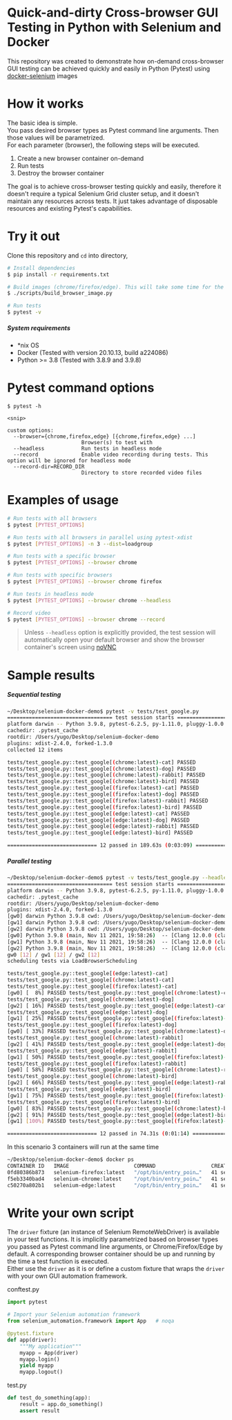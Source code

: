 Quick-and-dirty Cross-browser GUI Testing in Python with Selenium and Docker
==============================================================

This repository was created to demonstrate how on-demand cross-browser GUI testing can be achieved quickly and easily in Python (Pytest) using [docker-selenium](https://github.com/SeleniumHQ/docker-selenium)  images

# How it works
The basic idea is simple.  
You pass desired browser types as Pytest command line arguments. Then those values will be parametrized.  
For each parameter (browser), the following steps will be executed.

1. Create a new browser container on-demand
2. Run tests
3. Destroy the browser container  

The goal is to achieve cross-browser testing quickly and easily, therefore it doesn't require a typical Selenium Grid cluster setup, and it doesn't maintain any resources across tests. It just takes advantage of disposable resources and existing Pytest's capabilities.


# Try it out
Clone this repository and `cd` into directory,

```bash
# Install dependencies
$ pip install -r requirements.txt

# Build images (chrome/firefox/edge). This will take some time for the first run
$ ./scripts/build_browser_image.py

# Run tests
$ pytest -v
```

##### *System requirements*
- *nix OS
- Docker (Tested with version 20.10.13, build a224086)
- Python >= 3.8 (Tested with 3.8.9 and 3.9.8)


# Pytest command options
```
$ pytest -h

<snip>

custom options:
  --browser={chrome,firefox,edge} [{chrome,firefox,edge} ...]
                        Browser(s) to test with
  --headless            Run tests in headless mode
  --record              Enable video recording during tests. This option will be ignored for headless mode
  --record-dir=RECORD_DIR
                        Directory to store recorded video files
```


# Examples of usage

```sh
# Run tests with all browsers
$ pytest [PYTEST_OPTIONS]

# Run tests with all browsers in parallel using pytest-xdist
$ pytest [PYTEST_OPTIONS] -n 3 --dist=loadgroup

# Run tests with a specific browser
$ pytest [PYTEST_OPTIONS] --browser chrome

# Run tests with specific browsers
$ pytest [PYTEST_OPTIONS] --browser chrome firefox

# Run tests in headless mode
$ pytest [PYTEST_OPTIONS] --browser chrome --headless

# Record video
$ pytest [PYTEST_OPTIONS] --browser chrome --record
```
> Unless `--headless` option is explicitly provided, the test session will automatically open your default browser and show the browser container's screen using [noVNC](https://github.com/novnc/noVNC)


# Sample results

##### *Sequential testing*
```bash
~/Desktop/selenium-docker-demo$ pytest -v tests/test_google.py
================================== test session starts ===================================
platform darwin -- Python 3.9.8, pytest-6.2.5, py-1.11.0, pluggy-1.0.0 -- /Users/yugo/.pyenv/versions/3.9.8/envs/selenium-docker-demo-3.9.8/bin/python3.9
cachedir: .pytest_cache
rootdir: /Users/yugo/Desktop/selenium-docker-demo
plugins: xdist-2.4.0, forked-1.3.0
collected 12 items                                                                       

tests/test_google.py::test_google[(chrome:latest)-cat] PASSED                      [  8%]
tests/test_google.py::test_google[(chrome:latest)-dog] PASSED                      [ 16%]
tests/test_google.py::test_google[(chrome:latest)-rabbit] PASSED                   [ 25%]
tests/test_google.py::test_google[(chrome:latest)-bird] PASSED                     [ 33%]
tests/test_google.py::test_google[(firefox:latest)-cat] PASSED                     [ 41%]
tests/test_google.py::test_google[(firefox:latest)-dog] PASSED                     [ 50%]
tests/test_google.py::test_google[(firefox:latest)-rabbit] PASSED                  [ 58%]
tests/test_google.py::test_google[(firefox:latest)-bird] PASSED                    [ 66%]
tests/test_google.py::test_google[(edge:latest)-cat] PASSED                        [ 75%]
tests/test_google.py::test_google[(edge:latest)-dog] PASSED                        [ 83%]
tests/test_google.py::test_google[(edge:latest)-rabbit] PASSED                     [ 91%]
tests/test_google.py::test_google[(edge:latest)-bird] PASSED                       [100%]

============================= 12 passed in 189.63s (0:03:09) =============================
```

##### *Parallel testing*
```bash
~/Desktop/selenium-docker-demo$ pytest -v tests/test_google.py --headless -n 3 --dist=loadgroup
================================== test session starts ===================================
platform darwin -- Python 3.9.8, pytest-6.2.5, py-1.11.0, pluggy-1.0.0 -- /Users/yugo/.pyenv/versions/3.9.8/envs/selenium-docker-demo-3.9.8/bin/python3.9
cachedir: .pytest_cache
rootdir: /Users/yugo/Desktop/selenium-docker-demo
plugins: xdist-2.4.0, forked-1.3.0
[gw0] darwin Python 3.9.8 cwd: /Users/yugo/Desktop/selenium-docker-demo
[gw1] darwin Python 3.9.8 cwd: /Users/yugo/Desktop/selenium-docker-demo
[gw2] darwin Python 3.9.8 cwd: /Users/yugo/Desktop/selenium-docker-demo
[gw0] Python 3.9.8 (main, Nov 11 2021, 19:58:26)  -- [Clang 12.0.0 (clang-1200.0.32.29)]
[gw1] Python 3.9.8 (main, Nov 11 2021, 19:58:26)  -- [Clang 12.0.0 (clang-1200.0.32.29)]
[gw2] Python 3.9.8 (main, Nov 11 2021, 19:58:26)  -- [Clang 12.0.0 (clang-1200.0.32.29)]
gw0 [12] / gw1 [12] / gw2 [12]
scheduling tests via LoadBrowserScheduling

tests/test_google.py::test_google[(edge:latest)-cat] 
tests/test_google.py::test_google[(chrome:latest)-cat] 
tests/test_google.py::test_google[(firefox:latest)-cat] 
[gw0] [  8%] PASSED tests/test_google.py::test_google[(chrome:latest)-cat] 
tests/test_google.py::test_google[(chrome:latest)-dog] 
[gw2] [ 16%] PASSED tests/test_google.py::test_google[(edge:latest)-cat] 
tests/test_google.py::test_google[(edge:latest)-dog] 
[gw1] [ 25%] PASSED tests/test_google.py::test_google[(firefox:latest)-cat] 
tests/test_google.py::test_google[(firefox:latest)-dog] 
[gw0] [ 33%] PASSED tests/test_google.py::test_google[(chrome:latest)-dog] 
tests/test_google.py::test_google[(chrome:latest)-rabbit] 
[gw2] [ 41%] PASSED tests/test_google.py::test_google[(edge:latest)-dog] 
tests/test_google.py::test_google[(edge:latest)-rabbit] 
[gw1] [ 50%] PASSED tests/test_google.py::test_google[(firefox:latest)-dog] 
tests/test_google.py::test_google[(firefox:latest)-rabbit] 
[gw0] [ 58%] PASSED tests/test_google.py::test_google[(chrome:latest)-rabbit] 
tests/test_google.py::test_google[(chrome:latest)-bird] 
[gw2] [ 66%] PASSED tests/test_google.py::test_google[(edge:latest)-rabbit] 
tests/test_google.py::test_google[(edge:latest)-bird] 
[gw1] [ 75%] PASSED tests/test_google.py::test_google[(firefox:latest)-rabbit] 
tests/test_google.py::test_google[(firefox:latest)-bird] 
[gw0] [ 83%] PASSED tests/test_google.py::test_google[(chrome:latest)-bird] 
[gw2] [ 91%] PASSED tests/test_google.py::test_google[(edge:latest)-bird] 
[gw1] [100%] PASSED tests/test_google.py::test_google[(firefox:latest)-bird] 

============================= 12 passed in 74.31s (0:01:14) ==============================
```

In this scenario 3 containers will run at the same time
```sh
~/Desktop/selenium-docker-demo$ docker ps
CONTAINER ID   IMAGE                     COMMAND                  CREATED          STATUS          PORTS                                                                                            NAMES
0fd80386b873   selenium-firefox:latest   "/opt/bin/entry_poin…"   41 seconds ago   Up 34 seconds   5900/tcp, 0.0.0.0:4445->4444/tcp, :::4445->4444/tcp, 0.0.0.0:7901->7900/tcp, :::7901->7900/tcp   goofy_turing
f5eb3340bad4   selenium-chrome:latest    "/opt/bin/entry_poin…"   41 seconds ago   Up 35 seconds   0.0.0.0:4444->4444/tcp, :::4444->4444/tcp, 0.0.0.0:7900->7900/tcp, :::7900->7900/tcp, 5900/tcp   romantic_thompson
c50270a802b1   selenium-edge:latest      "/opt/bin/entry_poin…"   41 seconds ago   Up 36 seconds   5900/tcp, 0.0.0.0:4446->4444/tcp, :::4446->4444/tcp, 0.0.0.0:7902->7900/tcp, :::7902->7900/tcp   vibrant_swartz
```

# Write your own script
The `driver` fixture (an instance of Selenium RemoteWebDriver) is available in your test functions. It is implicitly 
parametrized based on browser types you passed as Pytest command line arguments, or 
Chrome/Firefox/Edge by default. A corresponding browser container should be up and running by the time 
a test function is executed.  
Either use the `driver` as it is or define a custom fixture that wraps the `driver` with your own GUI automation framework.

conftest.py
```python
import pytest

# Import your Selenium automation framework
from selenium_automation.framework import App   # noqa

@pytest.fixture
def app(driver):
    """My application"""
    myapp = App(driver)
    myapp.login()
    yield myapp
    myapp.logout()
```

test.py
```python
def test_do_something(app):
    result = app.do_something()
    assert result
```